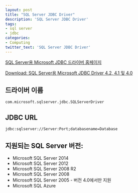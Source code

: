 ```yaml
---
layout: post
title: "SQL Server JDBC Driver"
description: 'SQL Server JDBC Driver'
tags:
- sql server
- jdbc
categories:
- Computing
twitter_text: 'SQL Server JDBC Driver'
---
```


[SQL Server용 Microsoft JDBC 드라이버 홈페이지](https://msdn.microsoft.com/en-us/data/aa937724.aspx)

[Download: SQL Server용 Microsoft JDBC Driver 4.2, 4.1 및 4.0](https://www.microsoft.com/ko-kr/download/details.aspx?id=11774)

## 드라이버 이름

```
com.microsoft.sqlserver.jdbc.SQLServerDriver
```


## JDBC URL

```
jdbc:sqlserver://Server:Port;databasename=Database
```


## 지원되는 SQL Server 버전:

- Microsoft SQL Server 2014
- Microsoft SQL Server 2012
- Microsoft SQL Server 2008 R2
- Microsoft SQL Server 2008
- Microsoft SQL Server 2005 - 버전 4.0에서만 지원
- Microsoft SQL Azure
